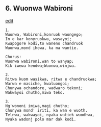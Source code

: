 
## 6.  Wuonwa Wabironi
[edit](https://docs.google.com/document/d/1iIKgy1Gswwpi8jvzzBD_swzXzAusOZGe/edit?mode=html)



    1.
    Wuonwa, Wabironi,konruok waongego;
    In e kar konyruokwa, wasayoi;
    Kwapogore kodi,to waneno chandruok
    Wuonwa,mond ihowa, ka ma wantie.

    Chorus:
    Wuonwa wabironi,wan to wanyap;
    Kik iwewa kendwa;Wuonwa,winjwa.

    2.
    Ritwa kuom wasikwa, ritwa e chandruokwa;
    Warwa e masiche, kwaluongoi;
    Chunywa ochandore, wadwaro tekoni;
    Wakwayoi chutho,miwa teko.

    3.
    Ng'wononi imiwa,magi chutho;
    Chunywa mond' iriti, ka wan e wuoth.
    Telnwa, wakwayoi, nyaka watiek wuodhwa,
    Nyaka wadonj polo mar dak kodi.
